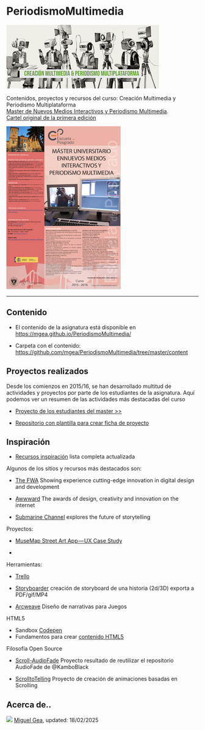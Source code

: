 # PeriodismoMultimedia 


![logo](MasterLOGO24%20-%20mini%20CMyPM.jpg)

Contenidos, proyectos y recursos del curso: Creación Multimedia y Periodismo Multiplataforma <br>
[Master de Nuevos Medios Interactivos y Periodismo Multimedia](https://masteres.ugr.es/newmedia_periodismomultimedia/). <br>
[Cartel original de la primera edición](https://github.com/mgea/PeriodismoMultimedia/blob/master/2016/Cartel_Nuevos%20medios%20Interactivos.pdf) 

![Cartel Master](proyectos/2016/CartelNMI2015-16.png)



---


## Contenido 



* El contenido de la asignatura está disponible en https://mgea.github.io/PeriodismoMultimedia/

* Carpeta con el contenido: https://github.com/mgea/PeriodismoMultimedia/tree/master/content 

   



## Proyectos realizados 

Desde los comienzos en 2015/16, se han desarrollado multitud de actividades y proyectos por parte de los estudiantes de la asignatura. Aquí podemos ver un resumen de las actividades más destacadas del curso 


- [Proyecto de los estudiantes del master >>](proyectos/README.md) 


- [Repositorio con plantilla para crear ficha de proyecto](https://github.com/mgea/PeriodismoMultimedia_Template)







## Inspiración

- [Recursos inspiración](recursos.md) lista completa actualizada

Algunos de los sitios y recursos más destacados son: 

  - [The FWA](https://thefwa.com) Showing experience cutting-edge innovation in digital design and development  

  - [Awwward](https://www.awwwards.com) The awards of design, creativity and innovation on the internet 

  - [Submarine Channel](https://submarinechannel.com) explores the future of storytelling

Proyectos: 

  - [MuseMap Street Art App — UX Case Study](https://blog.prototypr.io/musemap-street-art-app-ux-case-study-9bec6a99823b)

- 

Herramientas: 

- [Trello](https://trello.com/b/3YjvDccp/proyectomultimedia)

- [Storyboarder](https://wonderunit.com/storyboarder/) creación de storyboard de una historia (2d/3D) exporta a PDF/gif/MP4
- [Arcweave](https://arcweave.com) Diseño de narrativas para Juegos




HTML5 

- Sandbox [Codepen](https://codepen.io)
- Fundamentos para crear [contenido HTML5](https://github.com/mgea/PeriodismoMultimedia/blob/master/html5/readme.md)

Filosofía Open Source

- [Scroll-AudioFade](https://github.com/mgea/AudioFade) Proyecto resultado de reutilizar el repositorio AudioFade de @KamboBlack  

- [ScrolltoTelling](https://github.com/mgea/ScrolltoTelling) Proyecto de creación de animaciones basadas en Scrolling


## Acerca de..


<img src="https://mirrors.creativecommons.org/presskit/buttons/88x31/png/by-nc-sa.png"  width="75" > [Miguel Gea](https://mgea.github.io/about/#/), updated: 18/02/2025





